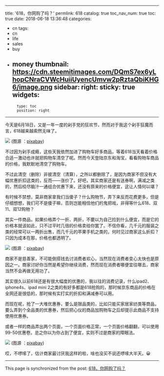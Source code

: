 
---
title: '618，你网购了吗？'
permlink: 618
catalog: true
toc_nav_num: true
toc: true
date: 2018-06-18 13:36:48
categories:
- cn
tags:
- cn
- life
- sales
- buy
- money
thumbnail: https://cdn.steemitimages.com/DQmS7ex6yLhopCNraCVWcHuiiUyencUmvw2pRztaQbiKHG6/image.png
sidebar:
    right:
        sticky: true
widgets:
    -
        type: toc
        position: right
---


今天是6月18日，又是一年一度的剁手党的狂欢节，然而对于我这个剁手狂魔而言，618越来越索然无味了。

![](https://cdn.steemitimages.com/DQmS7ex6yLhopCNraCVWcHuiiUyencUmvw2pRztaQbiKHG6/image.png)
(图源 ：[pixabay](https://pixabay.com/))

不过因为剁手成瘾，这些天我依然加进了购物车好多商品，等着618当天看着价格合适一激动也许就把购物车清空了呢。然而今天登陆京东和淘宝，看看购物车商品的价格，我默默地清空了购物车。

不过此清空（删除）非彼清空（清算），之所以都删除了，是因为商家不但没有大幅优惠折扣这类的，反而——涨价了。好吧，其实商家还是有送券啊，满减之类的，然后绞尽脑汁一通组合优惠下来，还没有原来的价格便宜，这让人情何以堪？

有时候不禁想，莫非商家拿我们当傻子？什么购物节，弄下来反而花费更多，但是仔细想想，我们可不是傻子嘛，否则岂能相信他们的鬼把戏，非得等什么618、双11、双12购物？

其实一件商品，如果价格弄个一折、两折，不要以为自己捡到什么便宜，而是它的价格本就该如此，只不过平时几倍的价格卖给你罢了。不信你看，几千元的服装之类的经常可以一两折出售，而几千元的苹果手机之类的，何时见过商家这么折扣？只因为成本在那，价格也都透明了。

![](https://cdn.steemitimages.com/DQmXASgQ4WZqpyRPMrvRHm8JCVQGGqVLyFwVv8gmbt4gf2a/image.png)
(图源 ：[pixabay](https://pixabay.com/))

商家不是慈善家，不可能倒搭钱去讨消费者欢心，当然现在消费者变心太快也是原因之一。商家讨好你当然是希望你继续消费，然而现在消费者哪便宜往哪去，商家当然不会再做无用功了。

其实很久以前618还是有很大幅度的优惠的，我以往的消费记录，什么ipad2、iphone4s、ipad mini 2之类的有好多都是618抢购的，那时候京东商品的价格在全网还是很低的，那时候有实打实的折扣和满减券可以用。

而现在呢，抢了一大堆优惠券，要么是限品类的，比如只能买家居家纺类等商品，要么弄到个全品类的优惠券，然后把心仪的商品加购物车之后却提示此商品不支持使用优惠券。

或者一样的商品弄出两个页面，一个页面价格正常，一个页面价格翻翻，可以使用99-50优惠卷。总之你以为你占到了便宜，实则不过是商家的障眼法。


![](https://cdn.steemitimages.com/DQmYsUyZwUWBe1JYp8My8umTByXjr2g93miowtagLgCixQG/image.png)
(图源 ：[pixabay](https://pixabay.com/))

哎，不啰嗦了，估计商家最讨厌我这样的啦，啥也没买不说还啰嗦大半天。😀

- - -

This page is synchronized from the post: [618，你网购了吗？](https://steemit.com/@oflyhigh/618)
